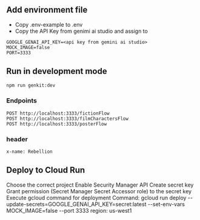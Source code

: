 ## Add environment file
- Copy .env-example to .env
- Copy the API Key from genimi ai studio and assign to 

```
GOOGLE_GENAI_API_KEY=<api key from gemini ai studio>
MOCK_IMAGE=false
PORT=3333
```

## Run in development mode
```bash
npm run genkit:dev
```

### Endpoints
```
POST http://localhost:3333/fictionFlow
POST http://localhost:3333/filmCharactersFlow
POST http://localhost:3333/posterFlow
```

### header
```
x-name: Rebellion
```

## Deploy to Cloud Run 
Choose the correct project
Enable Security Manager API
Create secret key
Grant permission (Secret Manager Secret Accessor role) to the secret key 
Execute gcloud command for deployment
Command:  gcloud run deploy --update-secrets=GOOGLE_GENAI_API_KEY=secret:latest --set-env-vars MOCK_IMAGE=false --port 3333
region: us-west1
